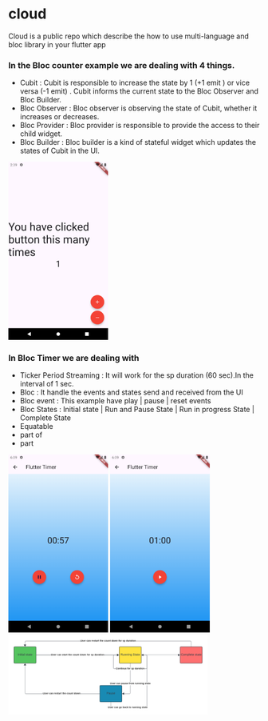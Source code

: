 # cloud

Cloud is a public repo which describe the how to use multi-language and bloc library   in your flutter app 

### In the Bloc counter example we are dealing with 4 things.

- Cubit : Cubit is responsible to increase the state by 1 (+1 emit ) or vice versa (-1 emit) . Cubit informs the current state to the Bloc Observer and Bloc Builder.
- Bloc Observer : Bloc observer is observing the state of Cubit, whether it increases or decreases.
- Bloc Provider : Bloc provider is responsible to provide the access to their child widget.
- Bloc Builder : Bloc builder is a kind of stateful widget which updates the states of Cubit in the UI. 

<p align ="left">
<img src="counter.png" alt="drawing" width="200"/>
</p>

### In Bloc Timer  we are dealing with 
- Ticker Period Streaming : It will work for the sp duration (60 sec).In the interval of 1 sec. 
- Bloc : It handle the events and states send and received from the UI
- Bloc event : This example have play | pause | reset events
- Bloc States : Initial state | Run and Pause State | Run in progress State | Complete State 
- Equatable
- part of 
- part 

<p align ="left">
<img src="bloc_timer_2.png" alt="drawing" width="200"/>
<img src="bloc_timer_1.png" alt="drawing" width="200"/>
<img src="timer_flow.png" alt="drawing" width="400"/>

</p>



